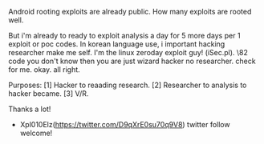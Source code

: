 Android rooting exploits are already public.
How many exploits are rooted well.

But i'm already to ready to exploit analysis a day for 5 more days per 1 exploit or poc codes.
In korean language use, i important hacking researcher make me self.
I'm the linux zeroday exploit guy! (iSec.pl).
\82 code you don't know then you are just wizard hacker no researcher. check for me.
okay. all right.

Purposes:
[1] Hacker to reaading research.
[2] Researcher to analysis to hacker became.
[3] V/R.

Thanks a lot!

- Xpl010Elz(https://twitter.com/D9qXrE0su70q9V8) twitter follow welcome!
